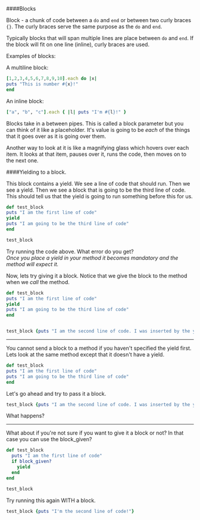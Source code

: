 ####Blocks

Block - a chunk of code between a `do` and `end` or between two curly braces `{}`. The curly braces serve the same purpose as the `do` and `end`.  

Typically blocks that will span multiple lines are place between `do` and `end`. If the block will fit on one line (inline), curly braces are used.  

Examples of blocks:  

A multiline block:  
```ruby
[1,2,3,4,5,6,7,8,9,10].each do |x|
puts "This is number #{x}!"
end
```

An inline block:  
```ruby
["a", "b", "c"].each { |l| puts "I'm #{l}!" }
```

Blocks take in a between pipes. This is called a block parameter but you can think of it like a placeholder. It's value is going to be *each* of the things that it goes over as it is going over them.  

Another way to look at it is like a magnifying glass which hovers over each item. It looks at that item, pauses over it, runs the code, then moves on to the next one.  


####Yielding to a block.

This block contains a yield. We see a line of code that should run. Then we see a yield. Then we see a block that is going to be the third line of code. This should tell us that the yield is going to run something before this for us.

```ruby
def test_block
puts "I am the first line of code"
yield
puts "I am going to be the third line of code"
end

test_block
```

Try running the code above. What error do you get?  
_Once you place a yield in your method it becomes mandatory and the method will expect it._  


Now, lets try giving it a block. Notice that we give the block to the method when we _call_ the method.


```ruby
def test_block
puts "I am the first line of code"
yield
puts "I am going to be the third line of code"
end


test_block {puts "I am the second line of code. I was inserted by the yield"}
```
************************************************************************************************

You cannot send a block to a method if you haven't specified the yield first. Lets look at the same method except that it doesn't have a yield.

```ruby
def test_block
puts "I am the first line of code"
puts "I am going to be the third line of code"
end
```

Let's go ahead and try to pass it a block.
```ruby
test_block {puts "I am the second line of code. I was inserted by the yield"}
```
What happens?

************************************************************************************************

What about if you're not sure if you want to give it a block or not? In that case you can use the block_given?

```ruby
def test_block
  puts "I am the first line of code"
  if block_given?
    yield
  end
end

test_block
```
Try running this again WITH a block.
```ruby
test_block {puts "I'm the second line of code!"}
```

